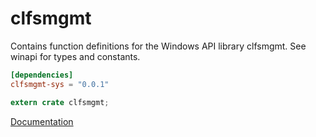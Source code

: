 # clfsmgmt #
Contains function definitions for the Windows API library clfsmgmt. See winapi for types and constants.

```toml
[dependencies]
clfsmgmt-sys = "0.0.1"
```

```rust
extern crate clfsmgmt;
```

[Documentation](https://retep998.github.io/doc/clfsmgmt/)
